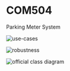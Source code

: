 # COM504
Parking Meter System 

![use-cases](https://user-images.githubusercontent.com/33484962/51384351-faf1f400-1b13-11e9-9307-9cdc961fa997.png)

![robustness](https://user-images.githubusercontent.com/33484962/51384421-32f93700-1b14-11e9-916d-caf45c0e1bfd.png)


![official class diagram](https://user-images.githubusercontent.com/33484962/51384464-558b5000-1b14-11e9-9c69-e49547f99d1d.png)

